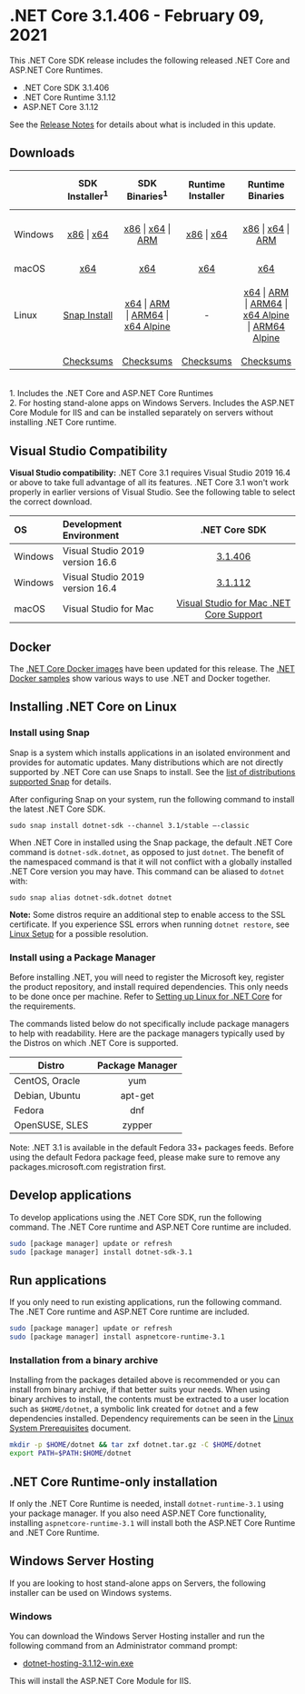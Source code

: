 # .NET Core 3.1.406 - February 09, 2021

This .NET Core SDK release includes the following released .NET Core and ASP.NET Core Runtimes.

* .NET Core SDK 3.1.406
* .NET Core Runtime 3.1.12
* ASP.NET Core 3.1.12

See the [Release Notes](https://github.com/dotnet/core/blob/master/release-notes/3.1/3.1.12/3.1.12.md) for details about what is included in this update.


## Downloads

|           | SDK Installer<sup>1</sup>                        | SDK Binaries<sup>1</sup>                 | Runtime Installer                                        | Runtime Binaries                                 | ASP.NET Core Runtime           | Windows Desktop Runtime           |
| --------- | :------------------------------------------:     | :----------------------:                 | :---------------------------:                            | :-------------------------:                      | :-----------------:            |:-----------------:            |
| Windows   | [x86][dotnet-sdk-win-x86.exe] \| [x64][dotnet-sdk-win-x64.exe] | [x86][dotnet-sdk-win-x86.zip] \| [x64][dotnet-sdk-win-x64.zip] \| [ARM][dotnet-sdk-win-arm.zip] | [x86][dotnet-runtime-win-x86.exe] \| [x64][dotnet-runtime-win-x64.exe] | [x86][dotnet-runtime-win-x86.zip] \| [x64][dotnet-runtime-win-x64.zip] \| [ARM][dotnet-runtime-win-arm.zip]  | [x86][aspnetcore-runtime-win-x86.exe] \| [x64][aspnetcore-runtime-win-x64.exe] \| [ARM][aspnetcore-runtime-win-arm.zip] \|<br> [Hosting Bundle][dotnet-hosting-win.exe]<sup>2</sup> | [x86][windowsdesktop-runtime-win-x86.exe] \| [x64][windowsdesktop-runtime-win-x64.exe] | 
| macOS     | [x64][dotnet-sdk-osx-x64.pkg]  | [x64][dotnet-sdk-osx-x64.tar.gz]     | [x64][dotnet-runtime-osx-x64.pkg] | [x64][dotnet-runtime-osx-x64.tar.gz] | [x64][aspnetcore-runtime-osx-x64.tar.gz]<sup>1</sup> | - |
| Linux     |  [Snap Install][snap-install]  | [x64][dotnet-sdk-linux-x64.tar.gz] \| [ARM][dotnet-sdk-linux-arm.tar.gz] \| [ARM64][dotnet-sdk-linux-arm64.tar.gz] \| [x64 Alpine][dotnet-sdk-linux-musl-x64.tar.gz] | - | [x64][dotnet-runtime-linux-x64.tar.gz] \| [ARM][dotnet-runtime-linux-arm.tar.gz] \| [ARM64][dotnet-runtime-linux-arm64.tar.gz] \| [x64 Alpine][dotnet-runtime-linux-musl-x64.tar.gz] \| [ARM64 Alpine][dotnet-runtime-linux-musl-arm64.tar.gz] | [x64][aspnetcore-runtime-linux-x64.tar.gz]<sup>1</sup>  \| [ARM][aspnetcore-runtime-linux-arm.tar.gz]<sup>1</sup> \| [ARM64][aspnetcore-runtime-linux-arm64.tar.gz]<sup>1</sup> \| [x64 Alpine][aspnetcore-runtime-linux-musl-x64.tar.gz] \| [ARM64 Alpine][aspnetcore-runtime-linux-musl-arm64.tar.gz] | - |
|  | [Checksums][checksums-sdk]                             | [Checksums][checksums-sdk]                                          | [Checksums][checksums-runtime]                             | [Checksums][checksums-runtime] | [Checksums][checksums-runtime] | [Checksums][checksums-runtime] |

</br>
1. Includes the .NET Core and ASP.NET Core Runtimes
</br>2. For hosting stand-alone apps on Windows Servers. Includes the ASP.NET Core Module for IIS and can be installed separately on servers without installing .NET Core runtime.

## Visual Studio Compatibility

**Visual Studio compatibility:** .NET Core 3.1 requires Visual Studio 2019 16.4 or above to take full advantage of all its features. .NET Core 3.1 won't work properly in earlier versions of Visual Studio. See the following table to select the correct download.

| OS | Development Environment | .NET Core SDK |
| :-- | :-- | :--: |
| Windows | Visual Studio 2019 version 16.6 | [3.1.406](#downloads) |
| Windows | Visual Studio 2019 version 16.4 | [3.1.112](3.1.12.md) |
| macOS | Visual Studio for Mac | [Visual Studio for Mac .NET Core Support](https://docs.microsoft.com/visualstudio/mac/net-core-support) |


## Docker

The [.NET Core Docker images](https://hub.docker.com/_/microsoft-dotnet) have been updated for this release. The [.NET Docker samples](https://github.com/dotnet/dotnet-docker/blob/master/samples/README.md) show various ways to use .NET and Docker together.

## Installing .NET Core on Linux

### Install using Snap

Snap is a system which installs applications in an isolated environment and provides for automatic updates. Many distributions which are not directly supported by .NET Core can use Snaps to install. See the [list of distributions supported Snap](https://docs.snapcraft.io/installing-snapd/6735) for details.

After configuring Snap on your system, run the following command to install the latest .NET Core SDK.

`sudo snap install dotnet-sdk --channel 3.1/stable –-classic`

When .NET Core in installed using the Snap package, the default .NET Core command is `dotnet-sdk.dotnet`, as opposed to just `dotnet`. The benefit of the namespaced command is that it will not conflict with a globally installed .NET Core version you may have. This command can be aliased to `dotnet` with:

`sudo snap alias dotnet-sdk.dotnet dotnet`

**Note:** Some distros require an additional step to enable access to the SSL certificate. If you experience SSL errors when running `dotnet restore`, see [Linux Setup](https://github.com/dotnet/core/blob/master/Documentation/linux-setup.md) for a possible resolution.

### Install using a Package Manager

Before installing .NET, you will need to register the Microsoft key, register the product repository, and install required dependencies. This only needs to be done once per machine. Refer to [Setting up Linux for .NET Core][linux-setup] for the requirements.

The commands listed below do not specifically include package managers to help with readability. Here are the package managers typically used by the Distros on which .NET Core is supported.

| Distro | Package Manager  |
| ---             | :----:  |
| CentOS, Oracle  | yum     |
| Debian, Ubuntu  | apt-get |
| Fedora          | dnf     |
| OpenSUSE, SLES  | zypper  |

Note: .NET 3.1 is available in the default Fedora 33+ packages feeds. Before using the default Fedora package feed, please make sure to remove any packages.microsoft.com registration first.

## Develop applications

To develop applications using the .NET Core SDK, run the following command. The .NET Core runtime and ASP.NET Core runtime are included.

```bash
sudo [package manager] update or refresh
sudo [package manager] install dotnet-sdk-3.1
```

## Run applications

If you only need to run existing applications, run the following command. The .NET Core runtime and ASP.NET Core runtime are included.

```bash
sudo [package manager] update or refresh
sudo [package manager] install aspnetcore-runtime-3.1
```

### Installation from a binary archive

Installing from the packages detailed above is recommended or you can install from binary archive, if that better suits your needs. When using binary archives to install, the contents must be extracted to a user location such as `$HOME/dotnet`, a symbolic link created for `dotnet` and a few dependencies installed. Dependency requirements can be seen in the [Linux System Prerequisites](https://github.com/dotnet/core/blob/master/Documentation/linux-prereqs.md) document.

```bash
mkdir -p $HOME/dotnet && tar zxf dotnet.tar.gz -C $HOME/dotnet
export PATH=$PATH:$HOME/dotnet
```

## .NET Core Runtime-only installation

If only the .NET Core Runtime is needed, install `dotnet-runtime-3.1` using your package manager. If you also need ASP.NET Core functionality, installing `aspnetcore-runtime-3.1` will install both the ASP.NET Core Runtime and .NET Core Runtime.

## Windows Server Hosting

If you are looking to host stand-alone apps on Servers, the following installer can be used on Windows systems.

### Windows

You can download the Windows Server Hosting installer and run the following command from an Administrator command prompt:

* [dotnet-hosting-3.1.12-win.exe][dotnet-hosting-win.exe]

This will install the ASP.NET Core Module for IIS.

[blob-runtime]: https://dotnetcli.blob.core.windows.net/dotnet/Runtime/
[blob-sdk]: https://dotnetcli.blob.core.windows.net/dotnet/Sdk/
[release-notes]: https://github.com/dotnet/core/blob/master/release-notes/3.1/3.1.12/3.1.406-download.md
[snap-install]: 3.1.12-install-instructions.md

[checksums-runtime]: https://dotnetcli.blob.core.windows.net/dotnet/checksums/3.1.12-sha.txt
[checksums-sdk]: https://dotnetcli.blob.core.windows.net/dotnet/checksums/3.1.12-sha.txt

[linux-setup]: https://docs.microsoft.com/dotnet/core/install/linux

[//]: # ( Runtime 3.1.12)
[dotnet-runtime-linux-arm.tar.gz]: https://download.visualstudio.microsoft.com/download/pr/06a5020e-0419-44e4-a0f7-8626c3395745/6cfef3a75663a3c27ea57fe6db7386bb/dotnet-runtime-3.1.12-linux-arm.tar.gz
[dotnet-runtime-linux-arm64.tar.gz]: https://download.visualstudio.microsoft.com/download/pr/11d0843e-a5b1-43b8-986b-09e905bcf7de/bf52a70e500ce41e42481094fe91d2c2/dotnet-runtime-3.1.12-linux-arm64.tar.gz
[dotnet-runtime-linux-musl-arm64.tar.gz]: https://download.visualstudio.microsoft.com/download/pr/d97b783e-6ff2-4176-8283-3dcb23e44835/c14433b32ae7a43376f49edf6320a4cb/dotnet-runtime-3.1.12-linux-musl-arm64.tar.gz
[dotnet-runtime-linux-musl-x64.tar.gz]: https://download.visualstudio.microsoft.com/download/pr/cf082400-3337-4e72-b461-363bcb930d5f/49f83d32b1b3dc2a0e5c834aa53225ba/dotnet-runtime-3.1.12-linux-musl-x64.tar.gz
[dotnet-runtime-linux-x64.tar.gz]: https://download.visualstudio.microsoft.com/download/pr/f54a9098-69e6-4914-8fa8-42cb4ed05e65/9daae40d4a0ea4ad7aa2fc014b5f20db/dotnet-runtime-3.1.12-linux-x64.tar.gz
[dotnet-runtime-osx-x64.pkg]: https://download.visualstudio.microsoft.com/download/pr/4a3a3806-4c2b-4932-bec8-15596fd726ca/ba3c16e01b63b2b1b650929dae619c06/dotnet-runtime-3.1.12-osx-x64.pkg
[dotnet-runtime-osx-x64.tar.gz]: https://download.visualstudio.microsoft.com/download/pr/43113f2a-8305-4ac5-b5b2-a42cadbc0d1e/c29746d07de1a7a9fa83e9cefbadd8ac/dotnet-runtime-3.1.12-osx-x64.tar.gz
[dotnet-runtime-rhel.6-x64.tar.gz]: https://download.visualstudio.microsoft.com/download/pr/002e274a-61c2-4600-b4a3-28fa3b556b4c/3cc523c9999cbef4d12620b8ae1ec6bf/dotnet-runtime-3.1.12-rhel.6-x64.tar.gz
[dotnet-runtime-win-arm.zip]: https://download.visualstudio.microsoft.com/download/pr/115f47c2-7875-4987-80a7-18fffc37c95f/a3978378181f771d9d6b3e58385c1e1c/dotnet-runtime-3.1.12-win-arm.zip
[dotnet-runtime-win-x64.exe]: https://download.visualstudio.microsoft.com/download/pr/2fdc3009-cf5c-4cf6-8f3b-a61e83200cbb/2c71ee04b48103a7464f4e28a8bf339b/dotnet-runtime-3.1.12-win-x64.exe
[dotnet-runtime-win-x64.zip]: https://download.visualstudio.microsoft.com/download/pr/49a53002-9157-498a-b3bf-11a0616b0348/4b5c31f6cae31c967f4138d8389cb8b5/dotnet-runtime-3.1.12-win-x64.zip
[dotnet-runtime-win-x86.exe]: https://download.visualstudio.microsoft.com/download/pr/cbdd1603-7fa9-4957-8869-94e24963ba6c/ca0b7d1be494882d5a7433accfa3c94c/dotnet-runtime-3.1.12-win-x86.exe
[dotnet-runtime-win-x86.zip]: https://download.visualstudio.microsoft.com/download/pr/e83ec32c-fc33-4ffa-9fc3-9f9c842d48d5/7805ff449700e2915d442e8d018c54dd/dotnet-runtime-3.1.12-win-x86.zip

[//]: # ( WindowsDesktop 3.1.12)
[windowsdesktop-runtime-win-x64.exe]: https://download.visualstudio.microsoft.com/download/pr/076a47e9-c65b-4b78-95a7-93eb988891a4/3574764590cfa650e0aa87c44d3fe384/windowsdesktop-runtime-3.1.12-win-x64.exe
[windowsdesktop-runtime-win-x86.exe]: https://download.visualstudio.microsoft.com/download/pr/5d89a010-88bf-4e4e-ac12-a07258ddbf5f/1ff5dfe312c5bd9760f3b500b1b37597/windowsdesktop-runtime-3.1.12-win-x86.exe

[//]: # ( ASP 3.1.12)
[aspnetcore-runtime-linux-arm.tar.gz]: https://download.visualstudio.microsoft.com/download/pr/e9ef750d-af2f-4b89-a6d4-881a0a79bf67/6bb54316198f3a027649b027eca0c745/aspnetcore-runtime-3.1.12-linux-arm.tar.gz
[aspnetcore-runtime-linux-arm64.tar.gz]: https://download.visualstudio.microsoft.com/download/pr/bb0d3897-cc8e-4929-bc5a-910e0f99df2f/4f654c997f921f2b7985e0ee879879ff/aspnetcore-runtime-3.1.12-linux-arm64.tar.gz
[aspnetcore-runtime-linux-musl-arm64.tar.gz]: https://download.visualstudio.microsoft.com/download/pr/528d1b40-494e-4fdf-a110-8a5c4c4fae79/5d34373c46fc4435fe0f0b013bfce329/aspnetcore-runtime-3.1.12-linux-musl-arm64.tar.gz
[aspnetcore-runtime-linux-musl-x64.tar.gz]: https://download.visualstudio.microsoft.com/download/pr/d2846cf6-d1bd-4624-9018-a2de7707d83e/8e1118905610e8531bf6c5d6af8418b0/aspnetcore-runtime-3.1.12-linux-musl-x64.tar.gz
[aspnetcore-runtime-linux-x64.tar.gz]: https://download.visualstudio.microsoft.com/download/pr/c5d69db1-7735-4473-973c-220b56c32e3d/8b907777706429063b0ed646a5445cdf/aspnetcore-runtime-3.1.12-linux-x64.tar.gz
[aspnetcore-runtime-osx-x64.tar.gz]: https://download.visualstudio.microsoft.com/download/pr/147cf098-ea0e-4ec2-945c-dd0f0e25f68a/c18e79204173cdefebdfeed43a5d3ee4/aspnetcore-runtime-3.1.12-osx-x64.tar.gz
[aspnetcore-runtime-win-arm.zip]: https://download.visualstudio.microsoft.com/download/pr/9b1662f3-f0d2-4901-85e1-9c3e1fad1148/2d5e3bf582cf7f253410e60b91725bf0/aspnetcore-runtime-3.1.12-win-arm.zip
[aspnetcore-runtime-win-x64.exe]: https://download.visualstudio.microsoft.com/download/pr/20cf277c-2ccf-449f-a0b8-925ba0c175e7/aa50b052ceb8a8d36a5b4f9b8d0bd91c/aspnetcore-runtime-3.1.12-win-x64.exe
[aspnetcore-runtime-win-x64.zip]: https://download.visualstudio.microsoft.com/download/pr/78e8f825-af52-4586-84c6-59f49c6d9f59/e5cd0846317d3afff9e695e33bb1408c/aspnetcore-runtime-3.1.12-win-x64.zip
[aspnetcore-runtime-win-x86.exe]: https://download.visualstudio.microsoft.com/download/pr/55d6ff56-2725-4657-bffd-fdf35d6816fd/7431d1d3533f0b1ac97df734c45c33f2/aspnetcore-runtime-3.1.12-win-x86.exe
[aspnetcore-runtime-win-x86.zip]: https://download.visualstudio.microsoft.com/download/pr/c5927c8a-2b42-4049-bdb4-27e20ee48478/8fcad15200d3393a685aabec8e6378ac/aspnetcore-runtime-3.1.12-win-x86.zip
[dotnet-hosting-win.exe]: https://download.visualstudio.microsoft.com/download/pr/19a5a3cc-b297-4a10-9b22-1184a0aeb990/5af443d748d2c5fb444477f202a11470/dotnet-hosting-3.1.12-win.exe

[//]: # ( SDK 3.1.406 )
[dotnet-sdk-linux-arm.tar.gz]: https://download.visualstudio.microsoft.com/download/pr/9863a55b-2577-49d3-9888-ab853a4201cb/3110704f3265713f8d82aab157a23ed2/dotnet-sdk-3.1.406-linux-arm.tar.gz
[dotnet-sdk-linux-arm64.tar.gz]: https://download.visualstudio.microsoft.com/download/pr/fc9051ee-4071-4808-9e71-82d69328ab47/32ae2b7177d082fc52d89774e4f127fa/dotnet-sdk-3.1.406-linux-arm64.tar.gz
[dotnet-sdk-linux-musl-x64.tar.gz]: https://download.visualstudio.microsoft.com/download/pr/b0de91b0-910a-432d-a4b2-8dd9d7c4d51c/6e7150011edd7f390e29a7996c1f4cef/dotnet-sdk-3.1.406-linux-musl-x64.tar.gz
[dotnet-sdk-linux-x64.tar.gz]: https://download.visualstudio.microsoft.com/download/pr/d7b8da76-a160-44a1-8038-b4b91404b8f2/af410f6d2e213ef7ee9dfefd853e97c0/dotnet-sdk-3.1.406-linux-x64.tar.gz
[dotnet-sdk-osx-x64.pkg]: https://download.visualstudio.microsoft.com/download/pr/0b119bb9-4be3-4ea1-9702-529a70339af0/84aeed5be73b8873d7e7eafb323e955e/dotnet-sdk-3.1.406-osx-x64.pkg
[dotnet-sdk-osx-x64.tar.gz]: https://download.visualstudio.microsoft.com/download/pr/87729aa4-6afb-4135-af09-5252974d7653/37b9499058e6cab0da89667ab392d5cf/dotnet-sdk-3.1.406-osx-x64.tar.gz
[dotnet-sdk-win-arm.zip]: https://download.visualstudio.microsoft.com/download/pr/1da22475-2333-4c5e-9a2f-4c6d70655aa3/d97a4b99465e69b1738c17895197a455/dotnet-sdk-3.1.406-win-arm.zip
[dotnet-sdk-win-x64.exe]: https://download.visualstudio.microsoft.com/download/pr/cc28204e-58d7-4f2e-9539-aad3e71945d9/d4da77c35a04346cc08b0cacbc6611d5/dotnet-sdk-3.1.406-win-x64.exe
[dotnet-sdk-win-x64.zip]: https://download.visualstudio.microsoft.com/download/pr/c80943c7-ee3e-490e-aad3-47217c3385d6/f05ede3cc89c669e531e0b382d03ba87/dotnet-sdk-3.1.406-win-x64.zip
[dotnet-sdk-win-x86.exe]: https://download.visualstudio.microsoft.com/download/pr/e691a113-14dc-4a55-a6af-da5591db01dc/37c182ecc5b36334664d7c1052b7238f/dotnet-sdk-3.1.406-win-x86.exe
[dotnet-sdk-win-x86.zip]: https://download.visualstudio.microsoft.com/download/pr/55aca66d-d2a6-41d8-95e0-b982b6e35b22/9561ed59b1be81bfb7e855d0d8182f33/dotnet-sdk-3.1.406-win-x86.zip
